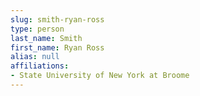 ```yaml
---
slug: smith-ryan-ross
type: person
last_name: Smith
first_name: Ryan Ross
alias: null
affiliations:
- State University of New York at Broome
---
```


